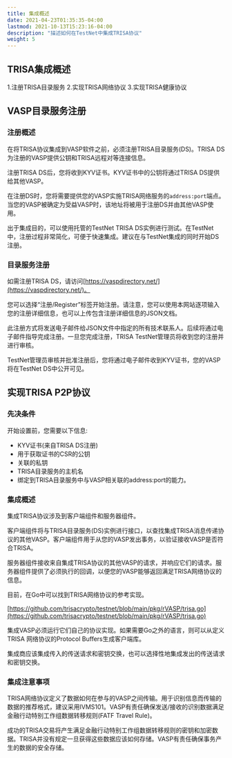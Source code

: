 ```yaml
---
title: 集成概述
date: 2021-04-23T01:35:35-04:00
lastmod: 2021-10-13T15:23:16-04:00
description: "描述如何在TestNet中集成TRISA协议"
weight: 5
---
```


## TRISA集成概述

1.注册TRISA目录服务
2.实现TRISA网络协议
3.实现TRISA健康协议

## VASP目录服务注册

### 注册概述

在将TRISA协议集成到VASP软件之前，必须注册TRISA目录服务(DS)。TRISA DS为注册的VASP提供公钥和TRISA远程对等连接信息。

注册TRISA DS后，您将收到KYV证书。KYV证书中的公钥将通过TRISA DS提供给其他VASP。

在注册DS时，您将需要提供您的VASP实施TRISA网络服务的`address:port`端点。当您的VASP被确定为受益VASP时，该地址将被用于注册DS并由其他VASP使用。

出于集成目的，可以使用托管的TestNet TRISA DS实例进行测试。在TestNet中，注册过程非常简化，可便于快速集成。建议在与TestNet集成的同时开始DS注册。


### 目录服务注册

如需注册TRISA DS，请访问[https://vaspdirectory.net/](https://vaspdirectory.net/)。

您可以选择“注册/Register”标签开始注册。请注意，您可以使用本网站逐项输入您的注册详细信息，也可以上传包含注册详细信息的JSON文档。

此注册方式将发送电子邮件给JSON文件中指定的所有技术联系人。后续将通过电子邮件指导完成注册。一旦您完成注册，TRISA TestNet管理员将收到您的注册并进行审核。

TestNet管理员审核并批准注册后，您将通过电子邮件收到KYV证书，您的VASP将在TestNet DS中公开可见。


## 实现TRISA P2P协议


### 先决条件

开始设置前，您需要以下信息:



*   KYV证书(来自TRISA DS注册)
*   用于获取证书的CSR的公钥
*   关联的私钥
*   TRISA目录服务的主机名
*   绑定到TRISA目录服务中与VASP相关联的address:port的能力。


### 集成概述

集成TRISA协议涉及到客户端组件和服务器组件。

客户端组件将与TRISA目录服务(DS)实例进行接口，以查找集成TRISA消息传递协议的其他VASP。客户端组件用于从您的VASP发出事务，以验证接收VASP是否符合TRISA。

服务器组件接收来自集成TRISA协议的其他VASP的请求，并响应它们的请求。服务器组件提供了必须执行的回调，以便您的VASP能够返回满足TRISA网络协议的信息。

目前，在Go中可以找到TRISA网络协议的参考实现。

[https://github.com/trisacrypto/testnet/blob/main/pkg/rVASP/trisa.go](https://github.com/trisacrypto/testnet/blob/main/pkg/rVASP/trisa.go)

集成VASP必须运行它们自己的协议实现。如果需要Go之外的语言，则可以从定义TRISA 网络协议的Protocol Buffers生成客户端库。

集成商应该集成传入的传送请求和密钥交换，也可以选择性地集成发出的传送请求和密钥交换。

### 集成注意事项

TRISA网络协议定义了数据如何在参与的VASP之间传输。用于识别信息而传输的数据的推荐格式，建议采用IVMS101。VASP有责任确保发送/接收的识别数据满足金融行动特别工作组数据转移规则(FATF Travel Rule)。

成功的TRISA交易将产生满足金融行动特别工作组数据转移规则的密钥和加密数据。TRISA并没有规定一旦获得这些数据应该如何存储。VASP有责任确保事务产生的数据的安全存储。

